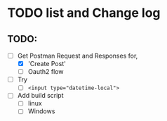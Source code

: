 # TODO list and Change log

## TODO:
- [ ] Get Postman Request and Responses for,
	- [x] 'Create Post'
	- [ ] Oauth2 flow
- [ ] Try
	- [ ] `<input type="datetime-local">`
- [ ] Add build script
	- [ ] linux
	- [ ] Windows
